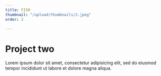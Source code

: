 ```yaml
---
title: FISH
thumbnail: "/upload/thumbnails/2.jpeg"
order: 2

---
```

# Project two

Lorem ipsum dolor sit amet, consectetur adipisicing elit, sed do eiusmod tempor incididunt ut labore et dolore magna aliqua.

<img :src="$withBase('/upload/2.jpeg')" >